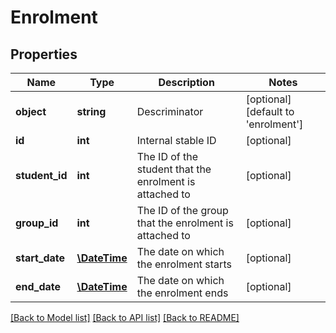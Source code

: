 # Enrolment

## Properties
Name | Type | Description | Notes
------------ | ------------- | ------------- | -------------
**object** | **string** | Descriminator | [optional] [default to 'enrolment']
**id** | **int** | Internal stable ID | [optional] 
**student_id** | **int** | The ID of the student that the enrolment is attached to | [optional] 
**group_id** | **int** | The ID of the group that the enrolment is attached to | [optional] 
**start_date** | [**\DateTime**](\DateTime.md) | The date on which the enrolment starts | [optional] 
**end_date** | [**\DateTime**](\DateTime.md) | The date on which the enrolment ends | [optional] 

[[Back to Model list]](../README.md#documentation-for-models) [[Back to API list]](../README.md#documentation-for-api-endpoints) [[Back to README]](../README.md)


